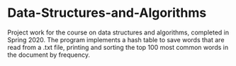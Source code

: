 # Data-Structures-and-Algorithms
Project work for the course on data structures and algorithms, completed in Spring 2020. The program implements a hash table to save words that are read from a .txt file, printing and sorting the top 100 most common words in the document by frequency. 
